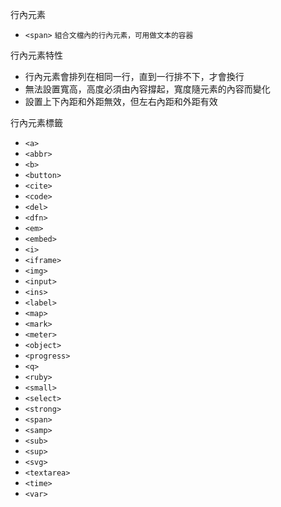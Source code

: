 行內元素
- `<span>` <small>組合文檔內的行內元素，可用做文本的容器</small>

行內元素特性
- 行內元素會排列在相同一行，直到一行排不下，才會換行
- 無法設置寬高，高度必須由內容撐起，寬度隨元素的內容而變化
- 設置上下內距和外距無效，但左右內距和外距有效

行內元素標籤
- `<a>`
- `<abbr>`
- `<b>`
- `<button>`
- `<cite>`
- `<code>`
- `<del>`
- `<dfn>`
- `<em>`
- `<embed>`
- `<i>`
- `<iframe>`
- `<img>`
- `<input>`
- `<ins>`
- `<label>`
- `<map>`
- `<mark>`
- `<meter>`
- `<object>`
- `<progress>`
- `<q>`
- `<ruby>`
- `<small>`
- `<select>`
- `<strong>`
- `<span>`
- `<samp>`
- `<sub>`
- `<sup>`
- `<svg>`
- `<textarea>`
- `<time>`
- `<var>`